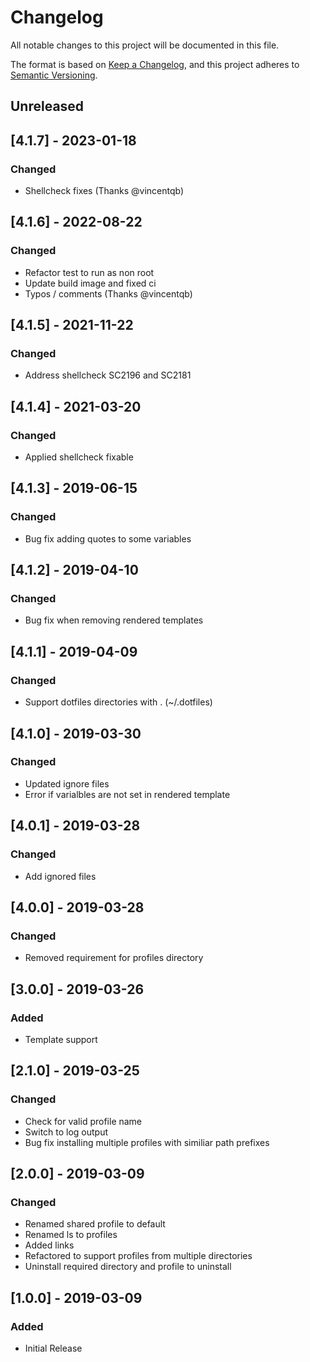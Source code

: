 # Changelog
All notable changes to this project will be documented in this file.

The format is based on [Keep a Changelog](https://keepachangelog.com/en/1.0.0/),
and this project adheres to [Semantic Versioning](https://semver.org/spec/v2.0.0.html).

## Unreleased

## [4.1.7] - 2023-01-18
### Changed
- Shellcheck fixes (Thanks @vincentqb)

## [4.1.6] - 2022-08-22
### Changed
- Refactor test to run as non root
- Update build image and fixed ci
- Typos / comments (Thanks @vincentqb)

## [4.1.5] - 2021-11-22
### Changed
- Address shellcheck SC2196 and SC2181

## [4.1.4] - 2021-03-20
### Changed
- Applied shellcheck fixable 

## [4.1.3] - 2019-06-15
### Changed
- Bug fix adding quotes to some variables 

## [4.1.2] - 2019-04-10
### Changed
- Bug fix when removing rendered templates

## [4.1.1] - 2019-04-09
### Changed
- Support dotfiles directories with . (~/.dotfiles)

## [4.1.0] - 2019-03-30
### Changed
- Updated ignore files
- Error if varialbles are not set in rendered template

## [4.0.1] - 2019-03-28
### Changed
- Add ignored files

## [4.0.0] - 2019-03-28
### Changed
- Removed requirement for profiles directory

## [3.0.0] - 2019-03-26
### Added
- Template support

## [2.1.0] - 2019-03-25
### Changed
- Check for valid profile name
- Switch to log output
- Bug fix installing multiple profiles with similiar path prefixes

## [2.0.0] - 2019-03-09
### Changed
- Renamed shared profile to default
- Renamed ls to profiles
- Added links
- Refactored to support profiles from multiple directories
- Uninstall required directory and profile to uninstall

## [1.0.0] - 2019-03-09
### Added
- Initial Release
